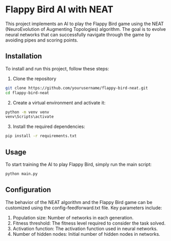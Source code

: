 # Flappy Bird AI with NEAT

This project implements an AI to play the Flappy Bird game using the NEAT (NeuroEvolution of Augmenting Topologies) algorithm. The goal is to evolve neural networks that can successfully navigate through the game by avoiding pipes and scoring points.

## Installation
To install and run this project, follow these steps:

1. Clone the repository

```bash
git clone https://github.com/yourusername/flappy-bird-neat.git
cd flappy-bird-neat
```

2. Create a virtual environment and activate it:

```bash
python -m venv venv
venv\Scripts\activate
```

3. Install the required dependencies:

```bash
pip install -r requirements.txt
```

## Usage
To start training the AI to play Flappy Bird, simply run the main script:

```bash
python main.py
```

## Configuration
The behavior of the NEAT algorithm and the Flappy Bird game can be customized using the config-feedforward.txt file. Key parameters include:

1. Population size: Number of networks in each generation.
2. Fitness threshold: The fitness level required to consider the task solved.
3. Activation function: The activation function used in neural networks.
4. Number of hidden nodes: Initial number of hidden nodes in networks.

